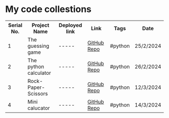 
<html>
<head>
 
</head>
<body>
<h1>My code collestions</h1>
<table>
  <tr>
    <th>Serial No.</th>
    <th>Project Name</th>
    <th>Deployed link</th>
    <th>Link</th>
    <th>Tags</th>
    <th>Date</th>
  </tr>
  <tr>
    <td>1</td>
    <td>The guessing game</td>
    <td>-----</td>
    <td>  <a href="https://github.com/Vignesha0408/Code-collections/blob/main/Python/guessing%20game/main.py">GitHub Repo</a>   </td>
    <td>#python</td>
    <td>25/2/2024</td>
  </tr>
  <tr>
    <td>2</td>
    <td>The python calculator</td>
    <td>-----</td>
    <td><a href="https://github.com/Vignesha0408/Code-collections/blob/main/Python/python%20calculator/main.py">GitHub Repo</a></td>
    <td>#python</td>
    <td>26/2/2024</td>
  </tr>

  <tr>
    <td>3</td>
    <td>Rock-Paper-Scissors</td>
    <td>-----</td>
    <td><a href="https://github.com/Vignesha0408/Code-collections/blob/main/Python/Rock-Paper-Scissors/main.py">GitHub Repo</a></td>
    <td>#python</td>
    <td>12/3/2024</td>
  </tr>




  <tr>
    <td>4</td>
    <td>Mini calucator</td>
    <td>-----</td>
     <td><a href="https://github.com/Vignesha0408/Code-collections/blob/main/Python/python%20calculator/Mini%20calucator/main.py">GitHub Repo</a></td>
    <td>#python</td>
    <td>14/3/2024</td>
  </tr>


   
   
</table>

</body>
</html>
